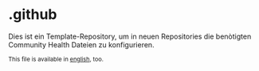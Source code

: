 # .github

Dies ist ein Template-Repository, um in neuen Repositories die benòtigten Community Health Dateien zu konfigurieren.

<sub>This file is available in [english](README_EN.md), too.</sub>

